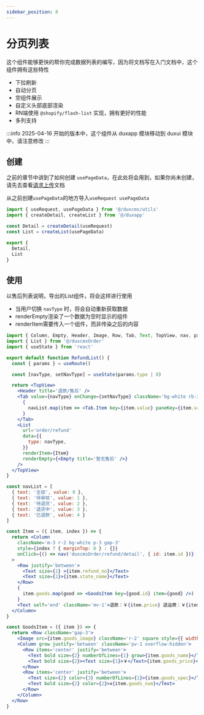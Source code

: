 ```yaml
---
sidebar_position: 8
---
```


# 分页列表

这个组件能够更快的帮你完成数据列表的编写，因为将文档写在入门文档中，这个组件拥有这些特性  

- 下拉刷新
- 自动分页
- 空组件展示
- 自定义头部底部渲染
- RN端使用 `@shopify/flash-list` 实现，拥有更好的性能
- 多列支持

:::info
2025-04-16 开始的版本中，这个组件从 duxapp 模块移动到 duxui 模块中，请注意修改
:::

## 创建

之前的章节中讲到了如何创建 `usePageData`，在此处将会用到，如果你尚未创建，请先去查看[请求上传](/docs/course/started/net)文档  

从之前创建`usePageData`的地方导入`useRequest usePageData`
```js
import { useRequest, usePageData } from '@/duxcms/utils'
import { createDetail, createList } from '@/duxapp'

const Detail = createDetail(useRequest)
const List = createList(usePageData)

export {
  Detail,
  List
}
```

## 使用

以售后列表说明，导出的List组件，将会这样进行使用  

- 当用户切换 `navType` 时，将会自动重新获取数据
- renderEmpty渲染了一个数据为空时显示的组件
- renderItem需要传入一个组件，而非传染之后的内容

```jsx
import { Column, Empty, Header, Image, Row, Tab, Text, TopView, nav, px, useRoute } from '@/duxui'
import { List } from '@/duxcmsOrder'
import { useState } from 'react'

export default function RefundList() {
  const { params } = useRoute()

  const [navType, setNavType] = useState(params.type | 0)

  return <TopView>
    <Header title='退款/售后' />
    <Tab value={navType} onChange={setNavType} className='bg-white rb-3'>
      {
        navList.map(item => <Tab.Item key={item.value} paneKey={item.value} title={item.text} />)
      }
    </Tab>
    <List
      url='order/refund'
      data={{
        type: navType,
      }}
      renderItem={Item}
      renderEmpty={<Empty title='暂无售后' />}
    />
  </TopView>
}

const navList = [
  { text: '全部', value: 0 },
  { text: '待审核', value: 1 },
  { text: '待退货', value: 2 },
  { text: '退货中', value: 3 },
  { text: '已退款', value: 4 }
]

const Item = ({ item, index }) => {
  return <Column
    className='m-3 r-2 bg-white p-3 gap-3'
    style={index ? { marginTop: 0 } : {}}
    onClick={() => nav('duxcmsOrder/refund/detail', { id: item.id })}
  >
    <Row justify='between'>
      <Text size={1} >{item.refund_no}</Text>
      <Text size={1}>{item.state_name}</Text>
    </Row>
    {
      item.goods.map(good => <GoodsItem key={good.id} item={good} />)
    }
    <Text self='end' className='mv-1'>退款：￥{item.price} 退运费：￥{item.freight}</Text>
  </Column>
}

const GoodsItem = ({ item }) => {
  return <Row className='gap-3'>
    <Image src={item.goods_image} className='r-2' square style={{ width: px(160) }} />
    <Column grow justify='between' className='pv-1 overflow-hidden'>
      <Row items='center' justify='between'>
        <Text bold size={2} numberOfLines={1} grow>{item.goods_name}</Text>
        <Text bold size={2}><Text size={1}>￥</Text>{item.goods_price}</Text>
      </Row>
      <Row items='center' justify='between'>
        <Text size={2} color={3} numberOfLines={1}>{item.goods_spec}</Text>
        <Text bold size={2} color={2}>x{item.goods_num}</Text>
      </Row>
    </Column>
  </Row>
}
```
